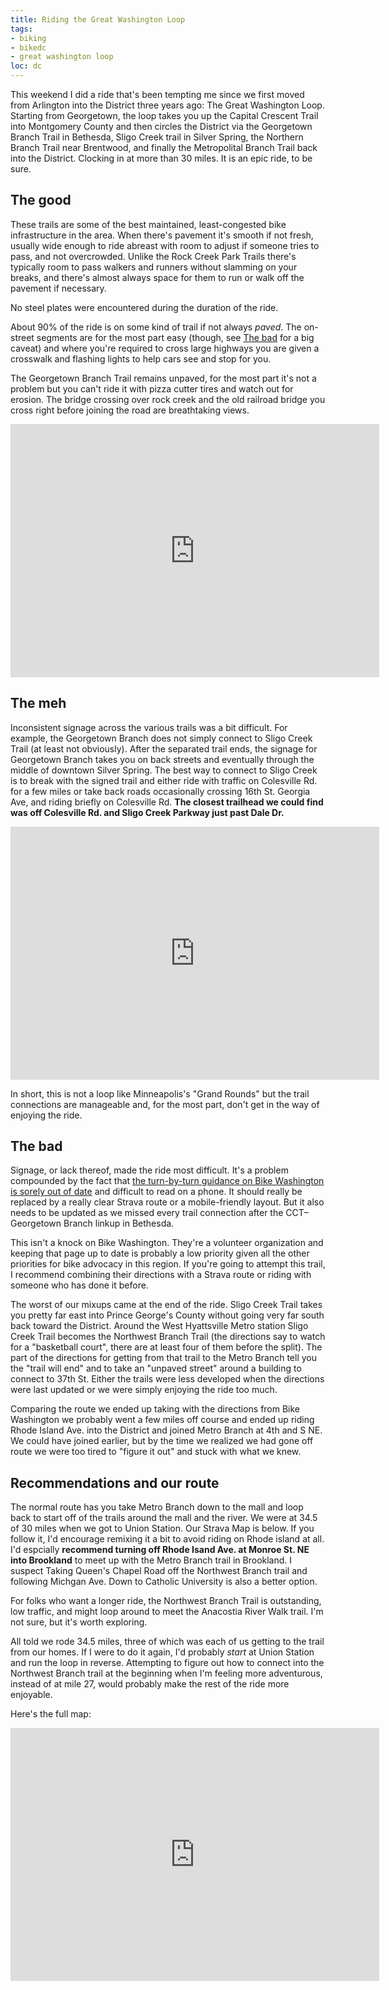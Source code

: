 ```yaml
---
title: Riding the Great Washington Loop
tags:
- biking
- bikedc
- great washington loop
loc: dc
---
```

This weekend I did a ride that's been tempting me since we first moved from Arlington into the District three years ago: The Great Washington Loop. Starting from Georgetown, the loop takes you up the Capital Crescent Trail into Montgomery County and then circles the District via the Georgetown Branch Trail in Bethesda, Sligo Creek trail in Silver Spring, the Northern Branch Trail near Brentwood, and finally the Metropolital Branch Trail back into the District. Clocking in at more than 30 miles. It is an epic ride, to be sure.

## The good

These trails are some of the best maintained, least-congested bike infrastructure in the area. When there's pavement it's smooth if not fresh, usually wide enough to ride abreast with room to adjust if someone tries to pass, and not overcrowded. Unlike the Rock Creek Park Trails there's typically room to pass walkers and runners without slamming on your breaks, and there's almost always space for them to run or walk off the pavement if necessary.

No steel plates were encountered during the duration of the ride.

About 90% of the ride is on some kind of trail if not always _paved_. The on-street segments are for the most part easy (though, see [The bad](#the-bad) for a big caveat) and where you're required to cross large highways you are given a crosswalk and flashing lights to help cars see and stop for you.

The Georgetown Branch Trail remains unpaved, for the most part it's not a problem but you can't ride it with pizza cutter tires and watch out for erosion. The bridge crossing over rock creek and the old railroad bridge you cross right before joining the road are breathtaking views.

<iframe height='405' width='590' frameborder='0' allowtransparency='true' scrolling='no' src='https://www.strava.com/segments/1389259/embed'></iframe>

## The meh

Inconsistent signage across the various trails was a bit difficult. For example, the Georgetown Branch does not simply connect to Sligo Creek Trail (at least not obviously). After the separated trail ends, the signage for Georgetown Branch takes you on back streets and eventually through the middle of downtown Silver Spring. The best way to connect to Sligo Creek is to break with the signed trail and either ride with traffic on Colesville Rd. for a few miles or take back roads occasionally crossing 16th St. Georgia Ave, and riding briefly on Colesville Rd. **The closest trailhead we could find was off Colesville Rd. and Sligo Creek Parkway just past Dale Dr.**

<iframe height='405' width='590' frameborder='0' allowtransparency='true' scrolling='no' src='https://www.strava.com/segments/9937505/embed'></iframe>

In short, this is not a loop like Minneapolis's "Grand Rounds" but the trail connections are manageable and, for the most part, don't get in the way of enjoying the ride.

## The bad

Signage, or lack thereof, made the ride most difficult. It's a problem compounded by the fact that [the turn-by-turn guidance on Bike Washington is sorely out of date](http://bikewashington.org/routes/dcloop/dcloop.htm) and difficult to read on a phone. It should really be replaced by a really clear Strava route or a mobile-friendly layout. But it also needs to be updated as we missed every trail connection after the CCT–Georgetown Branch linkup in Bethesda.

This isn't a knock on Bike Washington. They're a volunteer organization and keeping that page up to date is probably a low priority given all the other priorities for bike advocacy in this region. If you're going to attempt this trail, I recommend combining their directions with a Strava route or riding with someone who has done it before.

The worst of our mixups came at the end of the ride. Sligo Creek Trail takes you pretty far east into Prince George's County without going very far south back toward the District. Around the West Hyattsville Metro station Sligo Creek Trail becomes the Northwest Branch Trail (the directions say to watch for a "basketball court", there are at least four of them before the split). The part of the directions for getting from that trail to the Metro Branch tell you the "trail will end" and to take an "unpaved street" around a building to connect to 37th St. Either the trails were less developed when the directions were last updated or we were simply enjoying the ride too much.

Comparing the route we ended up taking with the directions from Bike Washington we probably went a few miles off course and ended up riding Rhode Island Ave. into the District and joined Metro Branch at 4th and S NE. We could have joined earlier, but by the time we realized we had gone off route we were too tired to "figure it out" and stuck with what we knew.

## Recommendations and our route

The normal route has you take Metro Branch down to the mall and loop back to start off of the trails around the mall and the river. We were at 34.5 of 30 miles when we got to Union Station. Our Strava Map is below. If you follow it, I'd encourage remixing it a bit to avoid riding on Rhode island at all. I'd espcially **recommend turning off Rhode Isand Ave. at Monroe St. NE into Brookland** to meet up with the Metro Branch trail in Brookland. I suspect Taking Queen's Chapel Road off the Northwest Branch trail and following Michgan Ave. Down to Catholic University is also a better option.

For folks who want a longer ride, the Northwest Branch Trail is outstanding, low traffic, and might loop around to meet the Anacostia River Walk trail. I'm not sure, but it's worth exploring.

All told we rode 34.5 miles, three of which was each of us getting to the trail from our homes. If I were to do it again, I'd probably _start_ at Union Station and run the loop in reverse. Attempting to figure out how to connect into the Northwest Branch trail at the beginning when I'm feeling more adventurous, instead of at mile 27, would probably make the rest of the ride more enjoyable.

Here's the full map:

<iframe height='405' width='590' frameborder='0' allowtransparency='true' scrolling='no' src='https://www.strava.com/activities/343996437/embed/910770d2529c0766d91097eb0f3b36fb128be601'></iframe>

